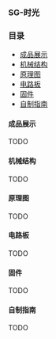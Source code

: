 ### SG-时光

### 目录

- [成品展示](#成品展示)
- [机械结构](#机械结构)
- [原理图](#原理图)
- [电路板](#电路板)
- [固件](#固件)
- [自制指南](#自制指南)

#### 成品展示

TODO
<!-- ./成品图片/TODO.jpg -->

#### 机械结构

TODO
<!-- ./机械结构/结构图/TODO.jpg -->

#### 原理图

TODO

#### 电路板

TODO

#### 固件

TODO

#### 自制指南

TODO

